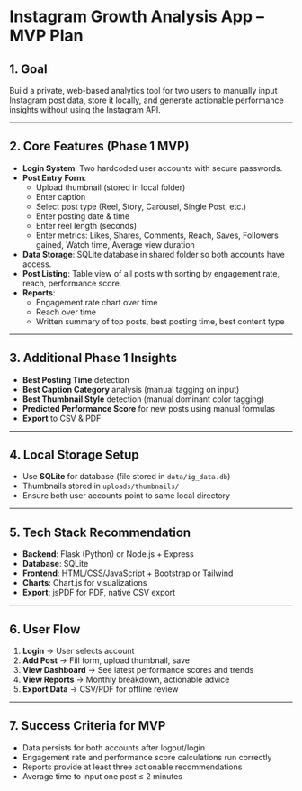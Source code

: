 # Instagram Growth Analysis App – MVP Plan

## 1. Goal
Build a private, web-based analytics tool for two users to manually input Instagram post data, store it locally, and generate actionable performance insights without using the Instagram API.

---

## 2. Core Features (Phase 1 MVP)
- **Login System**: Two hardcoded user accounts with secure passwords.
- **Post Entry Form**:
  - Upload thumbnail (stored in local folder)
  - Enter caption
  - Select post type (Reel, Story, Carousel, Single Post, etc.)
  - Enter posting date & time
  - Enter reel length (seconds)
  - Enter metrics: Likes, Shares, Comments, Reach, Saves, Followers gained, Watch time, Average view duration
- **Data Storage**: SQLite database in shared folder so both accounts have access.
- **Post Listing**: Table view of all posts with sorting by engagement rate, reach, performance score.
- **Reports**:
  - Engagement rate chart over time
  - Reach over time
  - Written summary of top posts, best posting time, best content type

---

## 3. Additional Phase 1 Insights
- **Best Posting Time** detection
- **Best Caption Category** analysis (manual tagging on input)
- **Best Thumbnail Style** detection (manual dominant color tagging)
- **Predicted Performance Score** for new posts using manual formulas
- **Export** to CSV & PDF

---

## 4. Local Storage Setup
- Use **SQLite** for database (file stored in `data/ig_data.db`)
- Thumbnails stored in `uploads/thumbnails/`
- Ensure both user accounts point to same local directory

---

## 5. Tech Stack Recommendation
- **Backend**: Flask (Python) or Node.js + Express
- **Database**: SQLite
- **Frontend**: HTML/CSS/JavaScript + Bootstrap or Tailwind
- **Charts**: Chart.js for visualizations
- **Export**: jsPDF for PDF, native CSV export

---

## 6. User Flow
1. **Login** → User selects account
2. **Add Post** → Fill form, upload thumbnail, save
3. **View Dashboard** → See latest performance scores and trends
4. **View Reports** → Monthly breakdown, actionable advice
5. **Export Data** → CSV/PDF for offline review

---

## 7. Success Criteria for MVP
- Data persists for both accounts after logout/login
- Engagement rate and performance score calculations run correctly
- Reports provide at least three actionable recommendations
- Average time to input one post ≤ 2 minutes